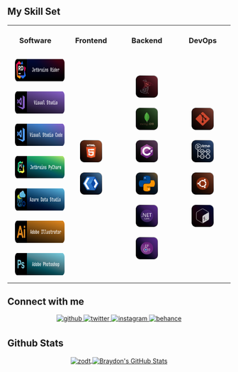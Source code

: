 <h2>My Skill Set</h2>
<table>
    <tr>
        <td>
            <h3 align="center">Software</h3>
        </td>
        <td>
            <h3 align="center">Frontend</h3>
        </td>
        <td>
            <h3 align="center">Backend</h3>
        </td>
        <td>
            <h3 align="center">DevOps</h3>
        </td>
    </tr>
    <tr>
        <td width="25%">
            <div align="center">
                <img style="margin: 10px;height: 50px;" src="./Assets/SoftwareBudgets/IDE/JetbrainsRider.svg" alt="Jetbrains Rider"/>
                <img style="margin: 10px;height: 50px;" src="./Assets/SoftwareBudgets/IDE/VisualStudio.svg" alt="Visual Studio"/>
                <img style="margin: 10px;height: 50px;" src="./Assets/SoftwareBudgets/IDE/VisualStudioCode.svg" alt="Visual Studio Code"/>
                <img style="margin: 10px;height: 50px;" src="./Assets/SoftwareBudgets/IDE/JetbrainsPyCharm.svg" alt="Jetbrains PyCharm"/>
                <img style="margin: 10px;height: 50px;" src="./Assets/SoftwareBudgets/IDE/AzureDataStudio.svg" alt="Azure Data Studio"/>
                <img style="margin: 10px;height: 50px;" src="./Assets/SoftwareBudgets/Art/Illustrator.svg" alt="Adobe Illustrator"/>
                <img style="margin: 10px;height: 50px;" src="./Assets/SoftwareBudgets/Art/Photoshop.svg" alt="Adobe Photoshop"/>
            </div>
        </td>
        <td width="25%">
            <div align="center">
                <img style="margin: 10px;height: 50px;" src="./Assets/Frontend/HTML5.svg" alt="HTML5" />  
                <img style="margin: 10px;height: 50px;" src="./Assets/Frontend/XAML.svg" alt="XAML" />  
            </div>
        </td>
        <td width="25%">
            <div align="center">
                <!-- Databases -->
                <div align="center">
                    <img style="margin: 10px;height: 50px;" src="./Assets/Databases/MSSQL.svg" alt="Microsoft SQL Server"/>
                    <img style="margin: 10px;height: 50px;" src="./Assets/Databases/MongoDb.svg" alt="MongoDb"/> 
                </div>
                <!-- Programming languages -->
                <div align="center">
                    <img style="margin: 10px;height: 50px;" src="./Assets/ProgrammingLanguages/CSharp.svg" alt="C#"/> 
                    <img style="margin: 10px;height: 50px;" src="./Assets/ProgrammingLanguages/Python.svg" alt="Python"/>
                </div>
                <!-- Frameworks -->
                <img style="margin: 10px;height: 50px;" src="./Assets/Backend/DotNETCore.svg" alt=".Net Core" />  
                <img style="margin: 10px;height: 50px;" src="./Assets/Backend/EntityFrameworkCore.svg" alt="EntityFrameworkCore" />  
            </div>
        </td>
        <td width="25%">
            <div align="center">
                <img style="margin: 10px;height: 50px;" src="./Assets/DevOps/Git.svg" alt="Git" />  
                <img style="margin: 10px;height: 50px;" src="./Assets/DevOps/GitHubActions.svg" alt="GitHub Actions" />  
                <img style="margin: 10px;height: 50px;" src="./Assets/DevOps/Ubuntu.svg" alt="Ubuntu" />  
                <img style="margin: 10px;height: 50px;" src="./Assets/DevOps/Bash.svg" alt="Bash" />  
            </div>
        </td>
    </tr>
</table>  

<h2>Connect with me</h2>
<div align="center">
    <a href="https://github.com/zodt" target="_blank">
        <img src=https://img.shields.io/badge/github-%2324292e.svg?&style=for-the-badge&logo=github&logoColor=white alt=github style="margin-bottom: 5px;" />
    </a>
    <a href="https://twitter.com/R_3pV" target="_blank">
        <img src=https://img.shields.io/badge/twitter-%2300acee.svg?&style=for-the-badge&logo=twitter&logoColor=white alt=twitter style="margin-bottom: 5px;" />
    </a>
    <a href="https://instagram.com/R_3pV" target="_blank">
        <img src=https://img.shields.io/badge/instagram-%23000000.svg?&style=for-the-badge&logo=instagram&logoColor=white alt=instagram style="margin-bottom: 5px;" />
    </a>
    <a href="https://www.behance.net/vorontsovr026d" target="_blank">
        <img src=https://img.shields.io/badge/behance-%23191919.svg?&style=for-the-badge&logo=behance&logoColor=white alt=behance style="margin-bottom: 5px;" />
    </a>
</div>
<h2>Github Stats</h2>
<div align="center">
    <a href="https://github.com/zodt">
      <img align="center" src="https://github-readme-stats.vercel.app/api/top-langs/?username=zodt&hide=html,css&title_color=ffffff&text_color=c9cacc&icon_color=4AB197&bg_color=1A2B34"  alt="zodt"/>
    </a>
    <a href="https://github.com/zodt">
      <img align="center" src="https://github-readme-stats.vercel.app/api?username=zodt&show_icons=true&line_height=27&count_private=true&title_color=ffffff&text_color=c9cacc&icon_color=4AB097&bg_color=1A2B34" alt="Braydon's GitHub Stats" />
    </a>
</div>  
